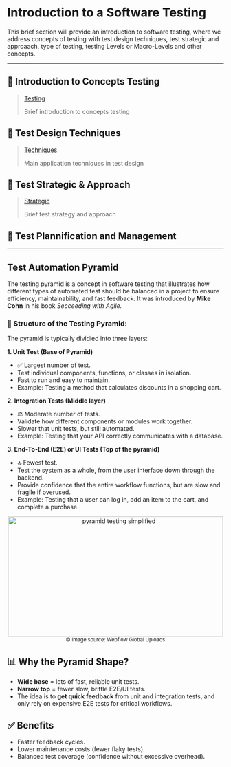 # Introduction to a Software Testing

This brief section will provide an introduction to software testing, where we address concepts of testing with test design techniques, test strategic and approaach, type of testing, testing Levels or Macro-Levels and other concepts.

---

## 📄 Introduction to Concepts Testing
>[Testing](https://github.com/JuanCG437/qa-portfolio/blob/main/testing-documentation/Terminology.pdf)
>
> Brief introduction to concepts testing

## 🔎 Test Design Techniques
>[Techniques](https://github.com/JuanCG437/qa-portfolio/blob/main/testing-documentation/test-design-techniques.md)
>
> Main application techniques in test design

## 🧩 Test Strategic & Approach
>[Strategic](https://github.com/JuanCG437/qa-portfolio/blob/main/testing-documentation/test-strategic-%26-approach.md)
>
>Brief test strategy and approach

## 📐 Test Plannification and Management
>[]()

---

## Test Automation Pyramid
The testing pyramid is a concept in software testing that illustrates how different types of automated test should be balanced in a project to ensure efficiency, maintainability, and fast feedback.
It was introduced by **Mike Cohn** in his book *Secceeding with Agile.*

### 📐 Structure of the Testing Pyramid:
The pyramid is typically dividied into three layers:

**1. Unit Test (Base of Pyramid)**
- ✅ Largest number of test.
- Test individual components, functions, or classes in isolation.
- Fast to run and easy to maintain.
- Example: Testing a method that calculates discounts in a shopping cart.

**2. Integration Tests (Middle layer)**
- ⚖️ Moderate number of tests.
- Validate how different components or modules work together.
- Slower that unit tests, but still automated.
- Example: Testing that your API correctly communicates with a database.

**3. End-To-End (E2E) or UI Tests (Top of the pyramid)**
- 🔝 Fewest test.
- Test the system as a whole, from the user interface down through the backend.
- Provide confidence that the entire workflow functions, but are slow and fragile if overused.
- Example: Testing that a user can log in, add an item to the cart, and complete a purchase.

<p align="center">
<img width="500" height="280" alt="pyramid testing simplified" src="https://global-uploads.webflow.com/619e15d781b21202de206fb5/6316d9e765cd53d9937e2b6a_The-Testing-Pyramid-Simplified-for-One-and-All.webp" />
<br/>
  <sub>© Image source: Webflow Global Uploads</sub>
</p>

## 📊 Why the Pyramid Shape?
- **Wide base** = lots of fast, reliable unit tests.
- **Narrow top** = fewer slow, brittle E2E/UI tests.
- The idea is to **get quick feedback** from unit and integration tests, and only rely on expensive E2E tests for critical workflows.

## ✅ Benefits
- Faster feedback cycles.
- Lower maintenance costs (fewer flaky tests).
- Balanced test coverage (confidence without excessive overhead).

